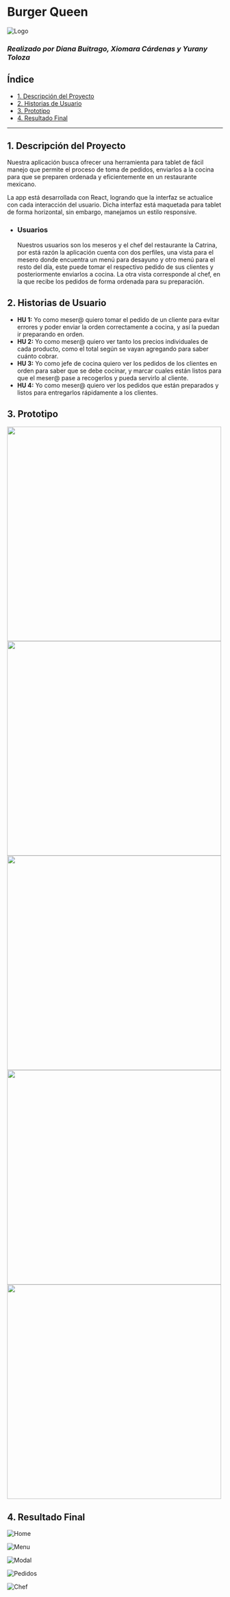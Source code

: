 # Burger Queen
![Logo](src\img\Logo_la_Catrina.jpg)

### *Realizado por Diana Buitrago, Xiomara Cárdenas y Yurany Toloza*


## Índice

* [1. Descripción del Proyecto](#1-descripción-el-Proyecto)
* [2. Historias de Usuario](#2-historias-de-usuario)
* [3. Prototipo](#3-prototipo)
* [4. Resultado Final](#4-resultado-final)

***

## 1. Descripción del Proyecto

Nuestra aplicación busca ofrecer una herramienta para tablet de fácil manejo que permite el proceso de toma de pedidos, enviarlos a la cocina para que se preparen ordenada y eficientemente en un restaurante mexicano.

La app está desarrollada con React, logrando que la interfaz se actualice con cada interacción del usuario. Dicha interfaz está maquetada para tablet de forma horizontal, sin embargo, manejamos un estilo responsive.

* ### Usuarios

    Nuestros usuarios son los meseros y el chef del restaurante la Catrina, por está razón la aplicación cuenta con dos perfiles, una vista para el mesero donde encuentra un menú para desayuno y otro menú para el resto del día, este puede tomar el respectivo pedido de sus clientes y posteriormente enviarlos a cocina. La otra vista corresponde al chef, en la que recibe los pedidos de forma ordenada para su preparación.
    
## 2. Historias de Usuario

* **HU 1:** Yo como meser@ quiero tomar el pedido de un cliente para evitar errores y poder enviar la orden correctamente a cocina, y así la puedan ir preparando en orden.
* **HU 2:** Yo como meser@ quiero ver tanto los precios individuales de cada producto, como el total según se vayan agregando para saber cuánto cobrar.
* **HU 3:** Yo como jefe de cocina quiero ver los pedidos de los clientes en orden para saber que se debe cocinar, y marcar cuales están listos para que el meser@ pase a recogerlos y pueda servirlo al cliente.
* **HU 4:** Yo como meser@ quiero ver los pedidos que están preparados y listos para entregarlos rápidamente a los clientes.

## 3. Prototipo

<img src="src\img\Home.png" width="500"/>
<img src="src\img\Menu.png" width="500"/>
<img src="src\img\Modal Menú.png" width="500"/>
<img src="src\img\Pedidos.png" width="500"/>
<img src="src\img\Cocina.png" width="500"/>


## 4. Resultado Final

![Home](src\img\Imagen1.png)

![Menu](src\img\Imagen2.png)

![Modal](src\img\Imagen3.png)

![Pedidos](src\img\Imagen4.png)

![Chef](src\img\Imagen5.png)
